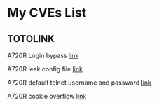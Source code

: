 # My CVEs List

## TOTOLINK

A720R Login bypass [link](router/totolink/A720R_login_bypass.md)

A720R leak config file [link](router/totolink/A720R_leak_config_file.md)

A720R default telnet username and password [link](router/totolink/A720R_default_telnet_info.md)

A720R cookie overflow [link](router/totolink/A720R_cookie_overflow.md)
